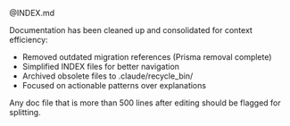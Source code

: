 @INDEX.md

Documentation has been cleaned up and consolidated for context efficiency:
- Removed outdated migration references (Prisma removal complete)
- Simplified INDEX files for better navigation
- Archived obsolete files to .claude/recycle_bin/
- Focused on actionable patterns over explanations

Any doc file that is more than 500 lines after editing should be flagged for splitting.

